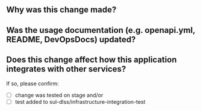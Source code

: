 ## Why was this change made?



## Was the usage documentation (e.g. openapi.yml, README, DevOpsDocs) updated?



## Does this change affect how this application integrates with other services?

If so, please confirm:
- [ ] change was tested on stage    and/or
- [ ] test added to sul-dlss/infrastructure-integration-test
